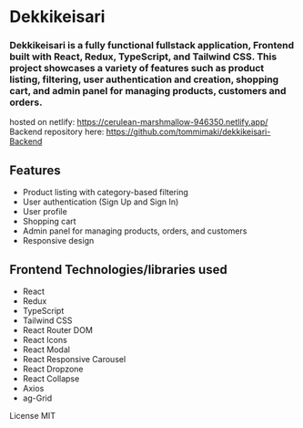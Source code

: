 # Dekkikeisari

### Dekkikeisari is a fully functional fullstack application, Frontend built with React, Redux, TypeScript, and Tailwind CSS. This project showcases a variety of features such as product listing, filtering, user authentication and creation, shopping cart, and admin panel for managing products, customers and orders.

hosted on netlify: https://cerulean-marshmallow-946350.netlify.app/ <br/>
Backend repository here: https://github.com/tommimaki/dekkikeisari-Backend

## Features

- Product listing with category-based filtering
- User authentication (Sign Up and Sign In)
- User profile
- Shopping cart
- Admin panel for managing products, orders, and customers
- Responsive design

## Frontend Technologies/libraries used

- React
- Redux
- TypeScript
- Tailwind CSS
- React Router DOM
- React Icons
- React Modal
- React Responsive Carousel
- React Dropzone
- React Collapse
- Axios
- ag-Grid

License
MIT
